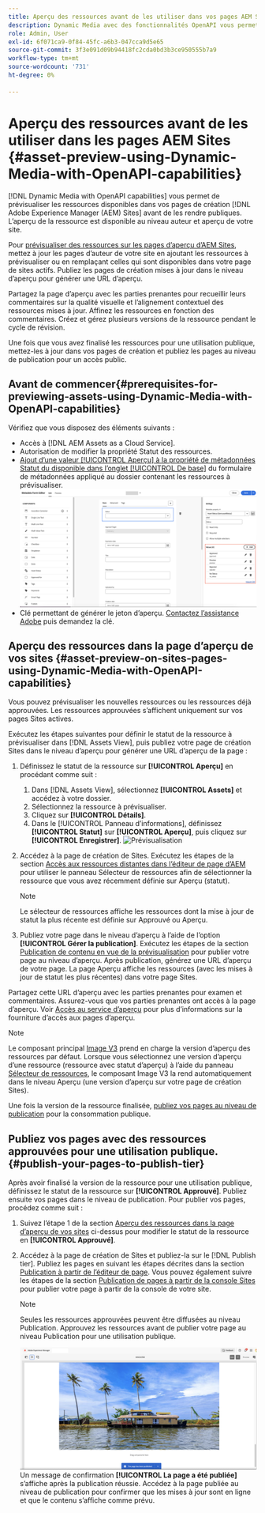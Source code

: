 ```yaml
---
title: Aperçu des ressources avant de les utiliser dans vos pages AEM Sites
description: Dynamic Media avec des fonctionnalités OpenAPI vous permet de prévisualiser des ressources sur les pages d’aperçu Sites Adobe Experience Manager (AEM). Cet aperçu de ressource vous permet, à vous et à vos parties prenantes, de vérifier et de valider les mises à jour de vos ressources avant de publier les pages de création (avec les ressources mises à jour) pour la consommation publique.
role: Admin, User
exl-id: 6f071ca9-0f84-45fc-a6b3-047cca9d5e65
source-git-commit: 3f3e091d09b94418fc2cda0bd3b3ce950555b7a9
workflow-type: tm+mt
source-wordcount: '731'
ht-degree: 0%

---
```



# Aperçu des ressources avant de les utiliser dans les pages AEM Sites {#asset-preview-using-Dynamic-Media-with-OpenAPI-capabilities}

[!DNL Dynamic Media with OpenAPI capabilities] vous permet de prévisualiser les ressources disponibles dans vos pages de création [!DNL Adobe Experience Manager (AEM) Sites] avant de les rendre publiques. L’aperçu de la ressource est disponible au niveau auteur et aperçu de votre site.

Pour [prévisualiser des ressources sur les pages d’aperçu d’AEM Sites](#asset-preview-on-sites-pages-using-Dynamic-Media-with-OpenAPI-capabilities), mettez à jour les pages d’auteur de votre site en ajoutant les ressources à prévisualiser ou en remplaçant celles qui sont disponibles dans votre page de sites actifs. Publiez les pages de création mises à jour dans le niveau d’aperçu pour générer une URL d’aperçu.

Partagez la page d’aperçu avec les parties prenantes pour recueillir leurs commentaires sur la qualité visuelle et l’alignement contextuel des ressources mises à jour. Affinez les ressources en fonction des commentaires. Créez et gérez plusieurs versions de la ressource pendant le cycle de révision.

Une fois que vous avez finalisé les ressources pour une utilisation publique, mettez-les à jour dans vos pages de création et publiez les pages au niveau de publication pour un accès public.

## Avant de commencer{#prerequisites-for-previewing-assets-using-Dynamic-Media-with-OpenAPI-capabilities}

Vérifiez que vous disposez des éléments suivants :

* Accès à [!DNL AEM Assets as a Cloud Service].
* Autorisation de modifier la propriété Statut des ressources.
* [Ajout d’une valeur [!UICONTROL Aperçu] à la propriété de métadonnées Statut du  disponible dans l’onglet [!UICONTROL De base]](/help/assets/metadata-assets-view.md#edit-metadata-forms) du formulaire de métadonnées appliqué au dossier contenant les ressources à prévisualiser.
  ![Option Ajouter un aperçu](/help/assets/assets/metedata-form-preview.png)
* Clé permettant de générer le jeton d’aperçu. [Contactez l’assistance Adobe](https://helpx.adobe.com/in/contact.html) puis demandez la clé.

## Aperçu des ressources dans la page d’aperçu de vos sites {#asset-preview-on-sites-pages-using-Dynamic-Media-with-OpenAPI-capabilities}

Vous pouvez prévisualiser les nouvelles ressources ou les ressources déjà approuvées. Les ressources approuvées s’affichent uniquement sur vos pages Sites actives.

Exécutez les étapes suivantes pour définir le statut de la ressource à prévisualiser dans [!DNL Assets View], puis publiez votre page de création Sites dans le niveau d’aperçu pour générer une URL d’aperçu de la page :

1. Définissez le statut de la ressource sur **[!UICONTROL Aperçu]** en procédant comme suit :

   1. Dans [!DNL Assets View], sélectionnez **[!UICONTROL Assets]** et accédez à votre dossier.
   1. Sélectionnez la ressource à prévisualiser.
   1. Cliquez sur **[!UICONTROL Détails]**.
   1. Dans le [!UICONTROL Panneau d’informations], définissez **[!UICONTROL Statut]** sur **[!UICONTROL Aperçu]**, puis cliquez sur **[!UICONTROL Enregistrer]**.
      ![Prévisualisation](/help/assets/assets/preview-boat-at-bay.png)

1. Accédez à la page de création de Sites. Exécutez les étapes de la section [Accès aux ressources distantes dans l’éditeur de page d’AEM](/help/assets/integrate-remote-approved-assets-with-sites.md#access-remote-assets-in-aem-page-editor) pour utiliser le panneau Sélecteur de ressources afin de sélectionner la ressource que vous avez récemment définie sur Aperçu (statut).

   >[!NOTE]
   >
   > Le sélecteur de ressources affiche les ressources dont la mise à jour de statut la plus récente est définie sur Approuvé ou Aperçu.

1. Publiez votre page dans le niveau d’aperçu à l’aide de l’option **[!UICONTROL Gérer la publication]**. Exécutez les étapes de la section [Publication de contenu en vue de la prévisualisation](https://experienceleague.adobe.com/fr/docs/experience-manager-cloud-service/content/sites/authoring/sites-console/previewing-content) pour publier votre page au niveau d’aperçu. Après publication, générez une URL d’aperçu de votre page. La page Aperçu affiche les ressources (avec les mises à jour de statut les plus récentes) dans votre page Sites.

Partagez cette URL d’aperçu avec les parties prenantes pour examen et commentaires. Assurez-vous que vos parties prenantes ont accès à la page d’aperçu. Voir [Accès au service d’aperçu](https://experienceleague.adobe.com/fr/docs/experience-manager-cloud-service/content/implementing/using-cloud-manager/manage-environments#access-preview-service) pour plus d’informations sur la fourniture d’accès aux pages d’aperçu.

>[!NOTE]
>
>Le composant principal [Image V3](https://experienceleague.adobe.com/fr/docs/experience-manager-core-components/using/wcm-components/image#version-and-compatibility) prend en charge la version d’aperçu des ressources par défaut. Lorsque vous sélectionnez une version d’aperçu d’une ressource (ressource avec statut d’aperçu) à l’aide du panneau [Sélecteur de ressources](https://experienceleague.adobe.com/fr/docs/experience-manager-cloud-service/content/assets/manage/asset-selector/asset-selector-upload), le composant Image V3 la rend automatiquement dans le niveau Aperçu (une version d’aperçu sur votre page de création Sites).

Une fois la version de la ressource finalisée, [publiez vos pages au niveau de publication](#publish-your-pages-to-publish-tier) pour la consommation publique.

## Publiez vos pages avec des ressources approuvées pour une utilisation publique.{#publish-your-pages-to-publish-tier}

Après avoir finalisé la version de la ressource pour une utilisation publique, définissez le statut de la ressource sur **[!UICONTROL Approuvé]**. Publiez ensuite vos pages dans le niveau de publication. Pour publier vos pages, procédez comme suit :

1. Suivez l’étape 1 de la section [Aperçu des ressources dans la page d’aperçu de vos sites](#asset-preview-on-sites-pages-using-Dynamic-Media-with-OpenAPI-capabilities) ci-dessus pour modifier le statut de la ressource en **[!UICONTROL Approuvé]**.
1. Accédez à la page de création de Sites et publiez-la sur le [!DNL Publish tier]. Publiez les pages en suivant les étapes décrites dans la section [Publication à partir de l’éditeur de page](https://experienceleague.adobe.com/fr/docs/experience-manager-cloud-service/content/sites/authoring/page-editor/publishing#publishing-from-the-page-editor).
Vous pouvez également suivre les étapes de la section [Publication de pages à partir de la console Sites](https://experienceleague.adobe.com/fr/docs/experience-manager-cloud-service/content/sites/authoring/sites-console/publishing-pages#publishing-from-the-sites-console) pour publier votre page à partir de la console de votre site.

   >[!NOTE]
   >
   > Seules les ressources approuvées peuvent être diffusées au niveau Publication. Approuvez les ressources avant de publier votre page au niveau Publication pour une utilisation publique.

   ![La page a été publiée](/help/assets/assets/the-page-has-been-publushed.png)
Un message de confirmation **[!UICONTROL La page a été publiée]** s’affiche après la publication réussie. Accédez à la page publiée au niveau de publication pour confirmer que les mises à jour sont en ligne et que le contenu s’affiche comme prévu.
